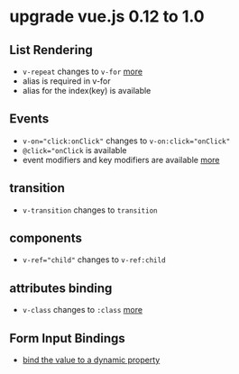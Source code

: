 # upgrade vue.js 0.12 to 1.0

## List Rendering

+ `v-repeat` changes to `v-for` [more](http://vuejs.org/guide/list.html)
+ alias is required in v-for
+ alias for the index(key) is available

## Events

+ `v-on="click:onClick"` changes to `v-on:click="onClick"`
+ `@click="onClick` is available
+ event modifiers and key modifiers are available [more](http://vuejs.org/guide/events.html#Event_Modifiers)

## transition

+ `v-transition` changes to `transition`

## components

+ `v-ref="child"` changes to `v-ref:child`

## attributes binding

+ `v-class` changes to `:class` [more](http://vuejs.org/guide/class-and-style.html)

## Form Input Bindings
+ [bind the value to a dynamic property](http://vuejs.org/guide/forms.html#Value_Bindings)
